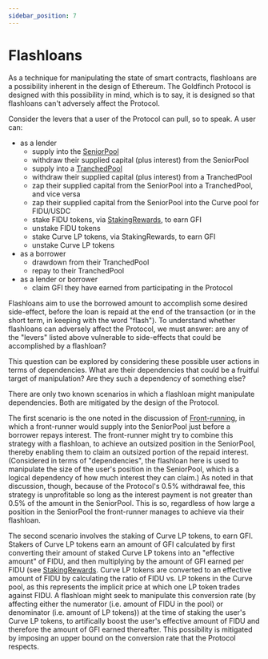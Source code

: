 ```yaml
---
sidebar_position: 7
---
```


# Flashloans

As a technique for manipulating the state of smart contracts, flashloans are a possibility inherent in the design of Ethereum. The Goldfinch Protocol is designed with this possibility in mind, which is to say, it is designed so that flashloans can't adversely affect the Protocol.

Consider the levers that a user of the Protocol can pull, so to speak. A user can:
- as a lender
  - supply into the [SeniorPool](./contracts/core/SeniorPool)
  - withdraw their supplied capital (plus interest) from the SeniorPool
  - supply into a [TranchedPool](./contracts/core/TranchedPool)
  - withdraw their supplied capital (plus interest) from a TranchedPool
  - zap their supplied capital from the SeniorPool into a TranchedPool, and vice versa
  - zap their supplied capital from the SeniorPool into the Curve pool for FIDU/USDC
  - stake FIDU tokens, via [StakingRewards](./contracts/rewards/StakingRewards), to earn GFI
  - unstake FIDU tokens
  - stake Curve LP tokens, via StakingRewards, to earn GFI
  - unstake Curve LP tokens
- as a borrower
  - drawdown from their TranchedPool
  - repay to their TranchedPool
- as a lender or borrower
  - claim GFI they have earned from participating in the Protocol

Flashloans aim to use the borrowed amount to accomplish some desired side-effect, before the loan is repaid at the end of the transaction (or in the short term, in keeping with the word "flash"). To understand whether flashloans can adversely affect the Protocol, we must answer: are any of the "levers" listed above vulnerable to side-effects that could be accomplished by a flashloan?

This question can be explored by considering these possible user actions in terms of dependencies. What are their dependencies that could be a fruitful target of manipulation? Are they such a dependency of something else?

There are only two known scenarios in which a flashloan might manipulate dependencies. Both are mitigated by the design of the Protocol.

The first scenario is the one noted in the discussion of [Front-running](./front-running), in which a front-runner would supply into the SeniorPool just before a borrower repays interest. The front-runner might try to combine this strategy with a flashloan, to achieve an outsized position in the SeniorPool, thereby enabling them to claim an outsized portion of the repaid interest. (Considered in terms of "dependencies", the flashloan here is used to manipulate the size of the user's position in the SeniorPool, which is a logical dependency of how much interest they can claim.) As noted in that discussion, though, because of the Protocol's 0.5% withdrawal fee, this strategy is unprofitable so long as the interest payment is not greater than 0.5% of the amount in the SeniorPool. This is so, regardless of how large a position in the SeniorPool the front-runner manages to achieve via their flashloan.

The second scenario involves the staking of Curve LP tokens, to earn GFI. Stakers of Curve LP tokens earn an amount of GFI calculated by first converting their amount of staked Curve LP tokens into an "effective amount" of FIDU, and then multiplying by the amount of GFI earned per FIDU (see [StakingRewards](./contracts/rewards/StakingRewards). Curve LP tokens are converted to an effective amount of FIDU by calculating the ratio of FIDU vs. LP tokens in the Curve pool, as this represents the implicit price at which one LP token trades against FIDU. A flashloan might seek to manipulate this conversion rate (by affecting either the numerator (i.e. amount of FIDU in the pool) or denominator (i.e. amount of LP tokens)) at the time of staking the user's Curve LP tokens, to artifically boost the user's effective amount of FIDU and therefore the amount of GFI earned thereafter. This possibility is mitigated by imposing an upper bound on the conversion rate that the Protocol respects.
